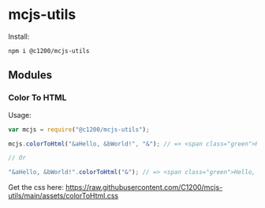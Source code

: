 # mcjs-utils

Install:

```
npm i @c1200/mcjs-utils
```

## Modules

### Color To HTML

Usage:

```js
var mcjs = require("@c1200/mcjs-utils");

mcjs.colorToHtml("&aHello, &bWorld!", "&"); // => <span class="green">Hello, </span><span class="aqua">World!</span>

// Or

"&aHello, &bWorld!".colorToHtml("&"); // => <span class="green">Hello, </span><span class="aqua">World!</span>
```

Get the css here: https://raw.githubusercontent.com/C1200/mcjs-utils/main/assets/colorToHtml.css